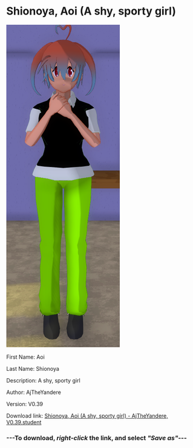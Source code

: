 # Shionoya, Aoi (A shy, sporty girl)

<img src = "https://raw.githubusercontent.com/Arbiter1223/Daigaku-Gurashi-Custom-Students/master/Students/Files/Shionoya%2C%20Aoi%20(A%20shy%2C%20sporty%20girl).png">

First Name: Aoi

Last Name: Shionoya

Description: A shy, sporty girl

Author: AjTheYandere

Version: V0.39

Download link: <a href="https://raw.githubusercontent.com/Arbiter1223/Daigaku-Gurashi-Custom-Students/master/Students/Files/Shionoya%2C%20Aoi%20(A%20shy%2C%20sporty%20girl)%20-%20AjTheYandere%2C%20V0.39.student">Shionoya, Aoi (A shy, sporty girl) - AjTheYandere, V0.39.student</a>

### ---**To download, _right-click_ the link, and select _"Save as"_**---
